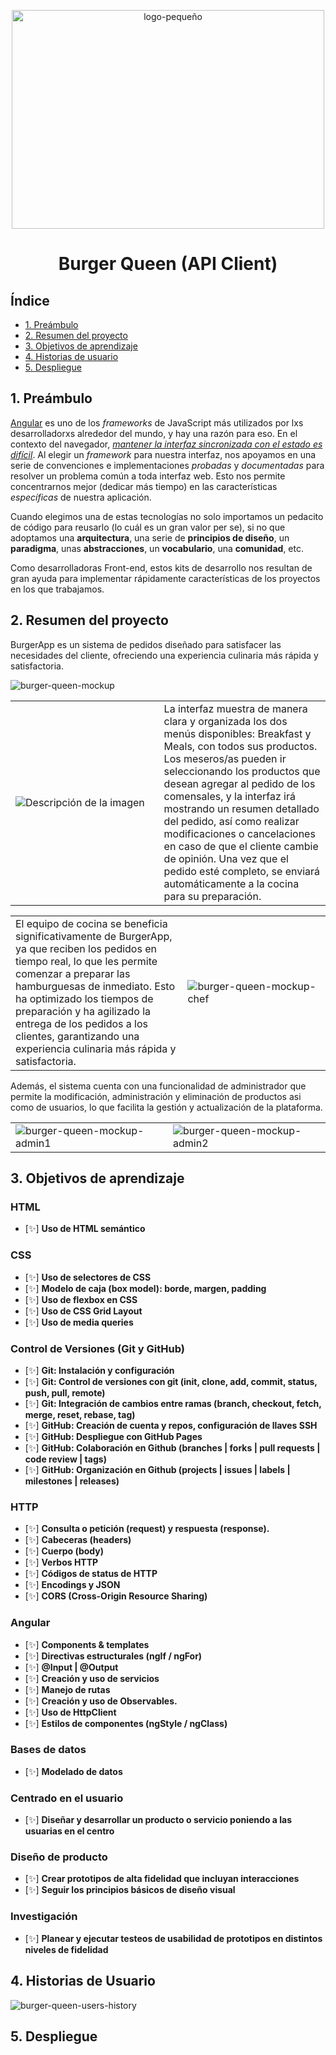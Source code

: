 <p align="center">
<img src="https://github.com/LadyDi3103/DEV005-burger-queen-api-client/blob/main/Burger-Queen-Api-Client/src/assets/img/LogoBurguerSmall.png?raw=true" alt="logo-pequeño"  height="350" width ="500">
</p>

<p align="center">
  <h1 align="center">Burger Queen (API Client)</h1>
</p>

## Índice

* [1. Preámbulo](#1-preámbulo)
* [2. Resumen del proyecto](#2-resumen-del-proyecto)
* [3. Objetivos de aprendizaje](#3-objetivos-de-aprendizaje)
* [4. Historias de usuario](#4-historias-de-usuario)
* [5. Despliegue](#5-despliegue)

## 1. Preámbulo

[Angular](https://angular.io/) es uno de los _frameworks_ de JavaScript más utilizados por
lxs desarrolladorxs alrededor del mundo, y hay una razón para eso.
En el contexto del navegador, [_mantener la interfaz sincronizada con el estado
es difícil_](https://medium.com/dailyjs/the-deepest-reason-why-modern-javascript-frameworks-exist-933b86ebc445).
Al elegir un _framework_ para nuestra interfaz, nos apoyamos en una
serie de convenciones e implementaciones _probadas_ y _documentadas_ para
resolver un problema común a toda interfaz web. Esto nos permite concentrarnos
mejor (dedicar más tiempo) en las características _específicas_ de
nuestra aplicación.

Cuando elegimos una de estas tecnologías no solo importamos un pedacito de
código para reusarlo (lo cuál es un gran valor per se), si no que adoptamos una
**arquitectura**, una serie de **principios de diseño**, un **paradigma**, unas
**abstracciones**, un **vocabulario**, una **comunidad**, etc.

Como desarrolladoras Front-end, estos kits de desarrollo nos resultan
de gran ayuda para implementar rápidamente características de los proyectos en
los que trabajamos.

## 2. Resumen del proyecto

BurgerApp es un sistema de pedidos diseñado para satisfacer las necesidades del cliente, ofreciendo una experiencia culinaria más rápida y satisfactoria.

![burger-queen-mockup](https://github.com/LadyDi3103/DEV005-burger-queen-api-client/blob/main/Burger-Queen-Api-Client/src/assets/img/mockup%20proyecto.png?raw=true)

<table>
  <tr>
    <td width="550">
      <img src="https://github.com/LadyDi3103/DEV005-burger-queen-api-client/blob/main/Burger-Queen-Api-Client/src/assets/img/waiter.png?raw=true" alt="Descripción de la imagen">
    </td>
    <td width="550">
      La interfaz muestra de manera clara y organizada los dos menús disponibles: Breakfast y Meals, con todos sus productos. Los meseros/as pueden ir seleccionando los productos que desean agregar al pedido de los comensales, y la interfaz irá mostrando un resumen detallado del pedido, así como realizar modificaciones o cancelaciones en caso de que el cliente cambie de opinión. Una vez que el pedido esté completo, se enviará automáticamente a la cocina para su preparación.
    </td>
  </tr>
</table>

<table>
  <tr>
    <td  width="550">
      El equipo de cocina se beneficia significativamente de BurgerApp, ya que reciben los pedidos en tiempo real, lo que les permite comenzar a preparar las hamburguesas de inmediato. Esto ha optimizado los tiempos de preparación y ha agilizado la entrega de los pedidos a los clientes, garantizando una experiencia culinaria más rápida y satisfactoria.
    </td>
    <td  width="550">
          <img src="https://github.com/LadyDi3103/DEV005-burger-queen-api-client/blob/main/Burger-Queen-Api-Client/src/assets/img/chef.png?raw=true" alt="burger-queen-mockup-chef">
    </td>
  </tr>
</table>

Además, el sistema cuenta con una funcionalidad de administrador que permite la modificación, administración y eliminación de productos asi como de usuarios, lo que facilita la gestión y actualización de la plataforma.

<table>
  <tr>
    <td  width="550">
          <img src="https://github.com/LadyDi3103/DEV005-burger-queen-api-client/blob/main/Burger-Queen-Api-Client/src/assets/img/admin1.png?raw=true" alt="burger-queen-mockup-admin1">
    </td>
    <td  width="550">
          <img src="https://github.com/LadyDi3103/DEV005-burger-queen-api-client/blob/main/Burger-Queen-Api-Client/src/assets/img/admin2.png?raw=true" alt="burger-queen-mockup-admin2">
    </td>
  </tr>
</table>

## 3. Objetivos de aprendizaje

### HTML

- [✨] **Uso de HTML semántico**

### CSS

- [✨] **Uso de selectores de CSS**
- [✨] **Modelo de caja (box model): borde, margen, padding**
- [✨] **Uso de flexbox en CSS**
- [✨] **Uso de CSS Grid Layout**
- [✨] **Uso de media queries**

### Control de Versiones (Git y GitHub)

- [✨] **Git: Instalación y configuración**
- [✨] **Git: Control de versiones con git (init, clone, add, commit, status, push, pull, remote)**
- [✨] **Git: Integración de cambios entre ramas (branch, checkout, fetch, merge, reset, rebase, tag)**
- [✨] **GitHub: Creación de cuenta y repos, configuración de llaves SSH**
- [✨] **GitHub: Despliegue con GitHub Pages**
- [✨] **GitHub: Colaboración en Github (branches | forks | pull requests | code review | tags)**
- [✨] **GitHub: Organización en Github (projects | issues | labels | milestones | releases)**

### HTTP

- [✨] **Consulta o petición (request) y respuesta (response).**
- [✨] **Cabeceras (headers)**
- [✨] **Cuerpo (body)**
- [✨] **Verbos HTTP**
- [✨] **Códigos de status de HTTP**
- [✨] **Encodings y JSON**
- [✨] **CORS (Cross-Origin Resource Sharing)**

### Angular

- [✨] **Components & templates**
- [✨] **Directivas estructurales (ngIf / ngFor)**
- [✨] **@Input | @Output**
- [✨] **Creación y uso de servicios**
- [✨] **Manejo de rutas**
- [✨] **Creación y uso de Observables.**
- [✨] **Uso de HttpClient**
- [✨] **Estilos de componentes (ngStyle / ngClass)**

### Bases de datos

- [✨] **Modelado de datos**

### Centrado en el usuario

- [✨] **Diseñar y desarrollar un producto o servicio poniendo a las usuarias en el centro**

### Diseño de producto

- [✨] **Crear prototipos de alta fidelidad que incluyan interacciones**
- [✨] **Seguir los principios básicos de diseño visual**

### Investigación

- [✨] **Planear y ejecutar testeos de usabilidad de prototipos en distintos niveles de fidelidad**

## 4. Historias de Usuario

![burger-queen-users-history](https://github.com/LadyDi3103/DEV005-burger-queen-api-client/blob/main/Burger-Queen-Api-Client/src/assets/img/Infograf%C3%ADa%20de%20L%C3%ADnea%20de%20Tiempo%20Timeline%20con%20Fechas%20Profesional%20Moderno%20Multicolor.png?raw=true)

## 5. Despliegue
